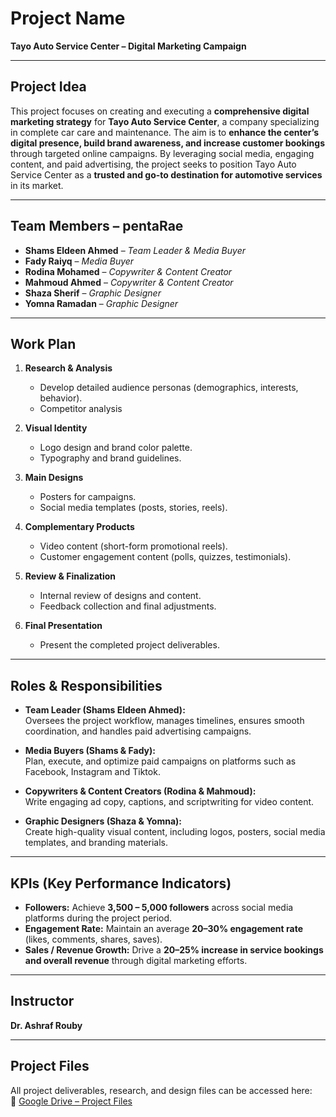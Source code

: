 # Project Name
**Tayo Auto Service Center – Digital Marketing Campaign**

---

## Project Idea
This project focuses on creating and executing a **comprehensive digital marketing strategy** for **Tayo Auto Service Center**, a company specializing in complete car care and maintenance. The aim is to **enhance the center’s digital presence, build brand awareness, and increase customer bookings** through targeted online campaigns. By leveraging social media, engaging content, and paid advertising, the project seeks to position Tayo Auto Service Center as a **trusted and go-to destination for automotive services** in its market.

---

## Team Members – pentaRae
- **Shams Eldeen Ahmed** – *Team Leader & Media Buyer*  
- **Fady Raiyq** – *Media Buyer*  
- **Rodina Mohamed** – *Copywriter & Content Creator*  
- **Mahmoud Ahmed** – *Copywriter & Content Creator*  
- **Shaza Sherif** – *Graphic Designer*  
- **Yomna Ramadan** – *Graphic Designer*  

---

## Work Plan
1. **Research & Analysis**
   - Develop detailed audience personas (demographics, interests, behavior).  
   - Competitor analysis 

2. **Visual Identity**
   - Logo design and brand color palette.  
   - Typography and brand guidelines.  

3. **Main Designs**
   - Posters for campaigns.  
   - Social media templates (posts, stories, reels).  

4. **Complementary Products**
   - Video content (short-form promotional reels).  
   - Customer engagement content (polls, quizzes, testimonials).  

5. **Review & Finalization**
   - Internal review of designs and content.  
   - Feedback collection and final adjustments.  

6. **Final Presentation**
   - Present the completed project deliverables.  
    

---

## Roles & Responsibilities

- **Team Leader (Shams Eldeen Ahmed):**  
  Oversees the project workflow, manages timelines, ensures smooth coordination, and handles paid advertising campaigns.  

- **Media Buyers (Shams & Fady):**  
  Plan, execute, and optimize paid campaigns on platforms such as Facebook, Instagram and Tiktok.
- **Copywriters & Content Creators (Rodina & Mahmoud):**  
  Write engaging ad copy, captions, and scriptwriting for video content.  

- **Graphic Designers (Shaza & Yomna):**  
  Create high-quality visual content, including logos, posters, social media templates, and branding materials.  

---

## KPIs (Key Performance Indicators)

- **Followers:** Achieve **3,500 – 5,000 followers** across social media platforms during the project period.  
- **Engagement Rate:** Maintain an average **20–30% engagement rate** (likes, comments, shares, saves).  
- **Sales / Revenue Growth:** Drive a **20–25% increase in service bookings and overall revenue** through digital marketing efforts.  

---

## Instructor
**Dr. Ashraf Rouby**

---

## Project Files
All project deliverables, research, and design files can be accessed here:  
🔗 [Google Drive – Project Files](https://drive.google.com/drive/folders/1H_QuMCysvxlijTHKtM-uyKK6juAN0oRu)  
